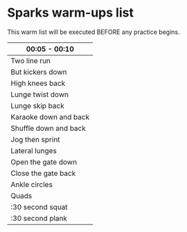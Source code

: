 # Sparks warm-ups list

This warm list will be executed BEFORE any practice begins.

| 00:05 - 00:10 |
| --- |
| Two line run |
| But kickers down |
| High knees back |
| Lunge twist down |
| Lunge skip back |
| Karaoke down and back |
| Shuffle down and back |
| Jog then sprint |
| Lateral lunges |
| Open the gate down |
| Close the gate back |
| Ankle circles |
| Quads |
| :30 second squat |
| :30 second plank |
